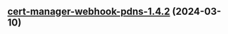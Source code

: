 

## [cert-manager-webhook-pdns-1.4.2](https://github.com/cyr-ius/truenas-charts/compare/cert-manager-webhook-pdns-1.4.1...cert-manager-webhook-pdns-1.4.2) (2024-03-10)

